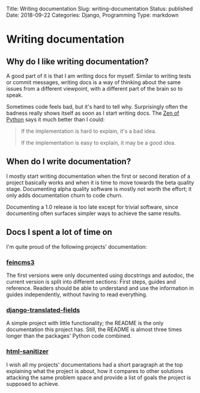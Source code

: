 Title: Writing documentation
Slug: writing-documentation
Status: published
Date: 2018-09-22
Categories: Django, Programming
Type: markdown

# Writing documentation

## Why do I like writing documentation?

A good part of it is that I am writing docs for myself. Similar to writing tests or commit messages, writing docs is a way of thinking about the same issues from a different viewpoint, with a different part of the brain so to speak.

Sometimes code feels bad, but it's hard to tell why. Surprisingly often the badness really shows itself as soon as I start writing docs. The [Zen of Python](https://www.python.org/dev/peps/pep-0020/) says it much better than I could:

> If the implementation is hard to explain, it's a bad idea.
>
> If the implementation is easy to explain, it may be a good idea.

## When do I write documentation?

I mostly start writing documentation when the first or second iteration of a project basically works and when it is time to move towards the beta quality stage. Documenting alpha quality software is mostly not worth the effort; it only adds documentation churn to code churn.

Documenting a 1.0 release is too late except for trivial software, since documenting often surfaces simpler ways to achieve the same results.

## Docs I spent a lot of time on

I'm quite proud of the following projects' documentation:

### [feincms3](https://feincms3.readthedocs.io/)

The first versions were only documented using docstrings and autodoc, the current version is split into different sections: First steps, guides and reference. Readers should be able to understand and use the information in guides independently, without having to read everything.

### [django-translated-fields](https://github.com/matthiask/django-translated-fields)

A simple project with little functionality; the README is the only documentation this project has. Still, the README is almost three times longer than the packages' Python code combined.

### [html-sanitizer](https://github.com/matthiask/html-sanitizer)

I wish all my projects' documentations had a short paragraph at the top explaining what the project is about, how it compares to other solutions attacking the same problem space and provide a list of goals the project is supposed to achieve.
